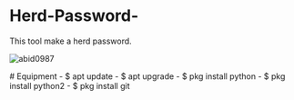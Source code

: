 # Herd-Password-
This tool make a herd password. 
<p align="left"> <img src="https://komarev.com/ghpvc/?username=abid0987&label=Profile%20views&color=0e75b6&style=flat" alt="abid0987" /> </p>
# Equipment 
- $ apt update
- $ apt upgrade
- $ pkg install python
- $ pkg install python2
- $ pkg install git 
